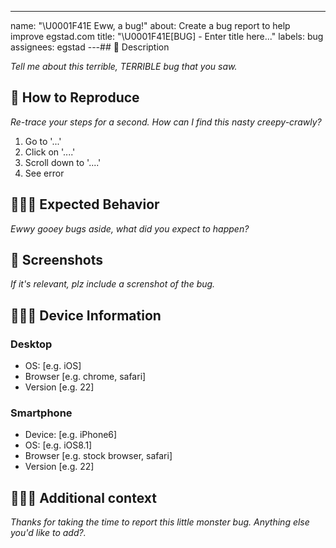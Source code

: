 ---

name: "\U0001F41E Eww, a bug!"
about: Create a bug report to help improve egstad.com
title: "\U0001F41E[BUG] - Enter title here..."
labels: bug
assignees: egstad
---## 📝 Description

_Tell me about this terrible, TERRIBLE bug that you saw._

## 🔁 How to Reproduce

_Re-trace your steps for a second. How can I find this nasty creepy-crawly?_

1. Go to '...'
2. Click on '....'
3. Scroll down to '....'
4. See error

## 🕵🏾‍♂️ Expected Behavior

_Ewwy gooey bugs aside, what did you expect to happen?_

## 📸 Screenshots

_If it's relevant, plz include a screnshot of the bug._

## 👩🏼‍🔧 Device Information

### Desktop

- OS: [e.g. iOS]
- Browser [e.g. chrome, safari]
- Version [e.g. 22]

### Smartphone

- Device: [e.g. iPhone6]
- OS: [e.g. iOS8.1]
- Browser [e.g. stock browser, safari]
- Version [e.g. 22]

## 💁🏽‍♂️ Additional context

_Thanks for taking the time to report this little monster bug. Anything else you'd like to add?._
